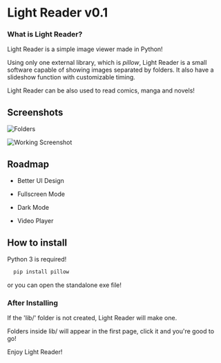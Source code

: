 
# Light Reader v0.1

### What is Light Reader?
Light Reader is a simple image viewer made in Python!

Using only one external library, which is *pillow*, Light Reader is a small software capable
of showing images separated by folders. It also have a slideshow function
with customizable timing.

Light Reader can be also used to read comics, manga and novels!





## Screenshots

![Folders](https://i.imgur.com/wLO4nsW.png)

![Working Screenshot](https://i.imgur.com/lxkL6FP.png)
## Roadmap

- Better UI Design

- Fullscreen Mode

- Dark Mode

- Video Player


## How to install

Python 3 is required!

```bash
  pip install pillow
```

or you can open the standalone exe file!

### After Installing
If the 'lib/' folder is not created, Light Reader will make one.

Folders inside lib/ will appear in the first page, click it and you're good to go!

Enjoy Light Reader!